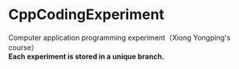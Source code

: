 # CppCodingExperiment
Computer application programming experiment（Xiong Yongping's course）<br/>
**Each experiment is stored in a unique branch.**
